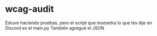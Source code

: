 # wcag-audit

Estuve haciendo pruebas, pero el script que muesetra lo que les dije en Discord es el main.py
También agregué el JSON
